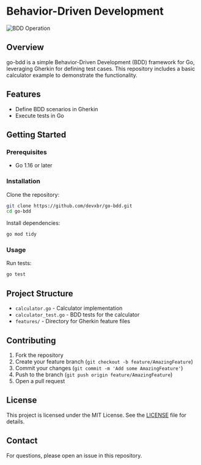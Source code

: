 # Behavior-Driven Development

![BDD Operation](https://cms-cdn.katalon.com/BDD_Operation_39de9dd9ff.png)

## Overview

go-bdd is a simple Behavior-Driven Development (BDD) framework for Go, leveraging Gherkin for defining test cases. 
This repository includes a basic calculator example to demonstrate the functionality.

## Features

- Define BDD scenarios in Gherkin
- Execute tests in Go

## Getting Started

### Prerequisites

- Go 1.16 or later

### Installation

Clone the repository:

```sh
git clone https://github.com/devxbr/go-bdd.git
cd go-bdd
```

Install dependencies:

```sh
go mod tidy
```

### Usage

Run tests:

```sh
go test
```

## Project Structure

- `calculator.go` - Calculator implementation
- `calculator_test.go` - BDD tests for the calculator
- `features/` - Directory for Gherkin feature files

## Contributing

1. Fork the repository
2. Create your feature branch (`git checkout -b feature/AmazingFeature`)
3. Commit your changes (`git commit -m 'Add some AmazingFeature'`)
4. Push to the branch (`git push origin feature/AmazingFeature`)
5. Open a pull request

## License

This project is licensed under the MIT License. See the [LICENSE](LICENSE) file for details.

## Contact

For questions, please open an issue in this repository.
